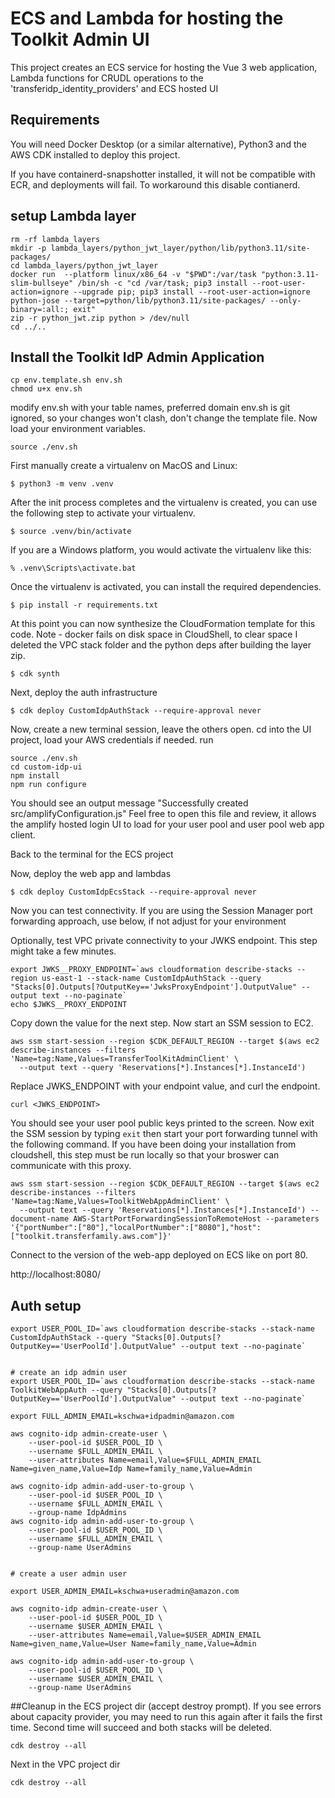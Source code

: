 
# ECS and Lambda for hosting the Toolkit Admin UI 

This project creates an ECS service for hosting the Vue 3 web application,
Lambda functions for CRUDL operations to the 'transferidp_identity_providers' and ECS hosted UI

## Requirements

You will need Docker Desktop (or a similar alternative), Python3 and the AWS CDK installed to deploy this project. 

If you have containerd-snapshotter installed, it will not be compatible with ECR, and deployments will fail.
To workaround this disable contianerd. 

## setup Lambda layer
```
rm -rf lambda_layers
mkdir -p lambda_layers/python_jwt_layer/python/lib/python3.11/site-packages/
cd lambda_layers/python_jwt_layer
docker run  --platform linux/x86_64 -v "$PWD":/var/task "python:3.11-slim-bullseye" /bin/sh -c "cd /var/task; pip3 install --root-user-action=ignore --upgrade pip; pip3 install --root-user-action=ignore python-jose --target=python/lib/python3.11/site-packages/ --only-binary=:all:; exit"
zip -r python_jwt.zip python > /dev/null
cd ../..
```

## Install the Toolkit IdP Admin Application 

```
cp env.template.sh env.sh
chmod u+x env.sh
```

modify env.sh with your table names, preferred domain
env.sh is git ignored, so your changes won't clash, don't change the template file.
Now load your environment variables.

```
source ./env.sh
```

First manually create a virtualenv on MacOS and Linux:

```
$ python3 -m venv .venv
```

After the init process completes and the virtualenv is created, you can use the following
step to activate your virtualenv.

```
$ source .venv/bin/activate
```

If you are a Windows platform, you would activate the virtualenv like this:

```
% .venv\Scripts\activate.bat
```

Once the virtualenv is activated, you can install the required dependencies.

```
$ pip install -r requirements.txt
```

At this point you can now synthesize the CloudFormation template for this code.
Note - docker fails on disk space in CloudShell, to clear space I deleted the VPC stack folder and the python deps after building the layer zip. 

```
$ cdk synth
```

Next, deploy the auth infrastructure

```
$ cdk deploy CustomIdpAuthStack --require-approval never
```

Now, create a new terminal session, leave the others open.
cd into the UI project, load your AWS credentials if needed. 
run 
```
source ./env.sh
cd custom-idp-ui
npm install
npm run configure
```
You should see an output message "Successfully created src/amplifyConfiguration.js"
Feel free to open this file and review, it allows the amplify hosted login UI to load for your user pool and user pool web app client. 

Back to the terminal for the ECS project

Now, deploy the web app and lambdas
```
$ cdk deploy CustomIdpEcsStack --require-approval never
```


Now you can test connectivity.
If you are using the Session Manager port forwarding approach, use below, if not adjust for your environment


Optionally, test VPC private connectivity to your JWKS endpoint. This step might take a few minutes.

```
export JWKS__PROXY_ENDPOINT=`aws cloudformation describe-stacks --region us-east-1 --stack-name CustomIdpAuthStack --query "Stacks[0].Outputs[?OutputKey=='JwksProxyEndpoint'].OutputValue" --output text --no-paginate`
echo $JWKS__PROXY_ENDPOINT
```
Copy down the value for the next step. 
Now start an SSM session to EC2. 

```
aws ssm start-session --region $CDK_DEFAULT_REGION --target $(aws ec2 describe-instances --filters 'Name=tag:Name,Values=TransferToolKitAdminClient' \
  --output text --query 'Reservations[*].Instances[*].InstanceId') 
```

Replace JWKS_ENDPOINT with your endpoint value, and curl the endpoint. 

```
curl <JWKS_ENDPOINT>
```

You should see your user pool public keys printed to the screen. Now exit the SSM session by typing `exit` then start your port forwarding tunnel with the following command. If you have been doing your installation from cloudshell, this step must be run locally so that your broswer can communicate with this proxy. 

```
aws ssm start-session --region $CDK_DEFAULT_REGION --target $(aws ec2 describe-instances --filters 'Name=tag:Name,Values=ToolkitWebAppAdminClient' \
  --output text --query 'Reservations[*].Instances[*].InstanceId') --document-name AWS-StartPortForwardingSessionToRemoteHost --parameters '{"portNumber":["80"],"localPortNumber":["8080"],"host":["toolkit.transferfamily.aws.com"]}'
```

Connect to the version of the web-app deployed on ECS like on port 80.

http://localhost:8080/


## Auth setup
```
export USER_POOL_ID=`aws cloudformation describe-stacks --stack-name CustomIdpAuthStack --query "Stacks[0].Outputs[?OutputKey=='UserPoolId'].OutputValue" --output text --no-paginate`


```


```
# create an idp admin user
export USER_POOL_ID=`aws cloudformation describe-stacks --stack-name ToolkitWebAppAuth --query "Stacks[0].Outputs[?OutputKey=='UserPoolId'].OutputValue" --output text --no-paginate`

export FULL_ADMIN_EMAIL=kschwa+idpadmin@amazon.com

aws cognito-idp admin-create-user \
    --user-pool-id $USER_POOL_ID \
    --username $FULL_ADMIN_EMAIL \
    --user-attributes Name=email,Value=$FULL_ADMIN_EMAIL Name=given_name,Value=Idp Name=family_name,Value=Admin

aws cognito-idp admin-add-user-to-group \
    --user-pool-id $USER_POOL_ID \
    --username $FULL_ADMIN_EMAIL \
    --group-name IdpAdmins
aws cognito-idp admin-add-user-to-group \
    --user-pool-id $USER_POOL_ID \
    --username $FULL_ADMIN_EMAIL \
    --group-name UserAdmins


# create a user admin user

export USER_ADMIN_EMAIL=kschwa+useradmin@amazon.com

aws cognito-idp admin-create-user \
    --user-pool-id $USER_POOL_ID \
    --username $USER_ADMIN_EMAIL \
    --user-attributes Name=email,Value=$USER_ADMIN_EMAIL Name=given_name,Value=User Name=family_name,Value=Admin      
    
aws cognito-idp admin-add-user-to-group \
    --user-pool-id $USER_POOL_ID \
    --username $USER_ADMIN_EMAIL \
    --group-name UserAdmins
```


##Cleanup
in the ECS project dir (accept destroy prompt). If you see errors about capacity provider, you may need to run this again after it fails the first time. Second time will succeed and both stacks will be deleted. 
```
cdk destroy --all
```

Next in the VPC project dir
```
cdk destroy --all
```
